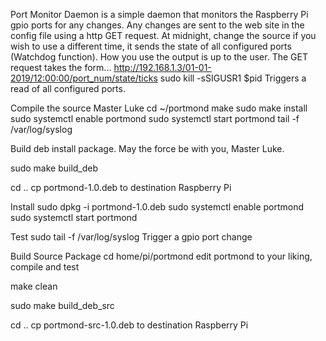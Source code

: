 Port Monitor Daemon is a simple daemon that monitors the Raspberry Pi gpio ports for any changes.
Any changes are sent to the web site in the config file using a http GET request.
At midnight, change the source if you wish to use a different time, it sends the state of all configured ports (Watchdog function).
How you use the output is up to the user. The GET request takes the form...
http://192.168.1.3/01-01-2019/12:00:00/port_num/state/ticks
sudo kill -sSIGUSR1 $pid Triggers a read of all configured ports. 

Compile the source Master Luke
cd ~/portmond
make
sudo make install
sudo systemctl enable portmond
sudo systemctl start portmond
tail -f /var/log/syslog

Build deb install package. May the force be with you, Master Luke.

sudo make build_deb

cd ..
cp portmond-1.0.deb to destination Raspberry Pi

Install
sudo dpkg -i portmond-1.0.deb
sudo systemctl enable portmond
sudo systemctl start portmond

Test
sudo tail -f /var/log/syslog
Trigger a gpio port change

Build Source Package
cd home/pi/portmond
edit portmond to your liking, compile and test

make clean

sudo make build_deb_src

cd ..
cp portmond-src-1.0.deb to destination Raspberry Pi

